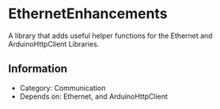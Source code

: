 # EthernetEnhancements

A library that adds useful helper functions for the Ethernet and ArduinoHttpClient Libraries.

## Information

* Category: Communication
* Depends on: Ethernet, and ArduinoHttpClient
